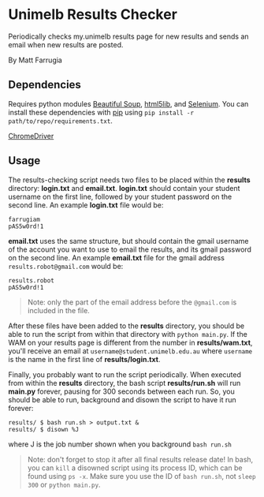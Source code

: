 # Unimelb Results Checker

Periodically checks my.unimelb results page for new results and sends an email when new results are posted.

By Matt Farrugia

## Dependencies

Requires python modules [Beautiful Soup](https://www.crummy.com/software/BeautifulSoup/), [html5lib](https://github.com/html5lib/), and [Selenium](http://docs.seleniumhq.org/). You can install these dependencies with [pip](https://pypi.python.org/pypi/pip) using `pip install -r path/to/repo/requirements.txt`.

[ChromeDriver](http://chromedriver.chromium.org/downloads)

## Usage

The results-checking script needs two files to be placed within the **results** directory: **login.txt** and **email.txt**. **login.txt** should contain your student username on the first line, followed by your student password on the second line. An example **login.txt** file would be:

```
farrugiam
pAS5w0rd!1
```

**email.txt** uses the same structure, but should contain the gmail username of the account you want to use to email the results, and its gmail password on the second line. An example **email.txt** file for the gmail address `results.robot@gmail.com` would be:

```
results.robot
pAS5w0rd!1
```

> Note: only the part of the email address before the `@gmail.com` is included in the file.

After these files have been added to the **results** directory, you should be able to run the script from within that directory with `python main.py`. If the WAM on your results page is different from the number in **results/wam.txt**, you'll receive an email at `username@student.unimelb.edu.au` where `username` is the name in the first line of **results/login.txt**.


Finally, you probably want to run the script periodically. When executed from within the **results** directory, the bash script **results/run.sh** will run **main.py** forever, pausing for 300 seconds between each run. So, you should be able to run, background and disown the script to have it run forever:

```
results/ $ bash run.sh > output.txt &
results/ $ disown %J
```
where J is the job number shown when you background `bash run.sh`

> Note: don't forget to stop it after all final results release date! In bash, you can `kill` a disowned script using its process ID, which can be found using `ps -x`. Make sure you use the ID of `bash run.sh`, not `sleep 300` or `python main.py`.
